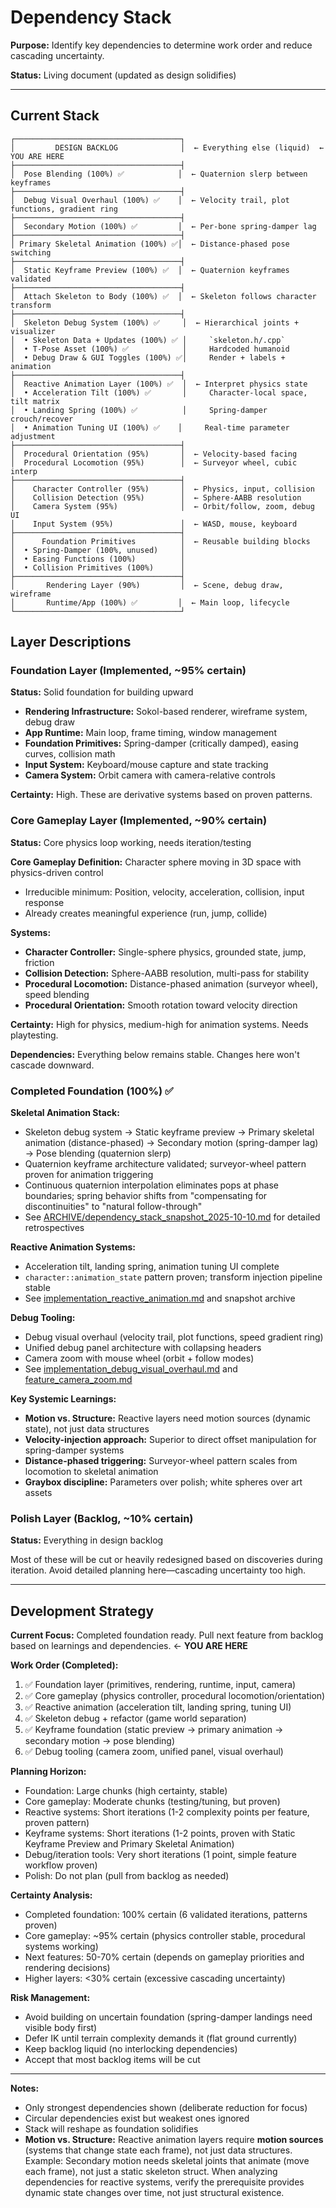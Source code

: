 # Dependency Stack

**Purpose:** Identify key dependencies to determine work order and reduce cascading uncertainty.

**Status:** Living document (updated as design solidifies)

---

## Current Stack

```
┌─────────────────────────────────────┐
│         DESIGN BACKLOG              │  ← Everything else (liquid)  ← YOU ARE HERE
├─────────────────────────────────────┤
│  Pose Blending (100%) ✅            │  ← Quaternion slerp between keyframes
├─────────────────────────────────────┤
│  Debug Visual Overhaul (100%) ✅    │  ← Velocity trail, plot functions, gradient ring
├─────────────────────────────────────┤
│  Secondary Motion (100%) ✅         │  ← Per-bone spring-damper lag
├─────────────────────────────────────┤
│ Primary Skeletal Animation (100%) ✅│  ← Distance-phased pose switching
├─────────────────────────────────────┤
│  Static Keyframe Preview (100%) ✅  │  ← Quaternion keyframes validated
├─────────────────────────────────────┤
│  Attach Skeleton to Body (100%) ✅  │  ← Skeleton follows character transform
├─────────────────────────────────────┤
│  Skeleton Debug System (100%) ✅     │  ← Hierarchical joints + visualizer
│  • Skeleton Data + Updates (100%) ✅ │     `skeleton.h/.cpp`
│  • T-Pose Asset (100%) ✅            │     Hardcoded humanoid
│  • Debug Draw & GUI Toggles (100%) ✅│     Render + labels + animation
├─────────────────────────────────────┤
│  Reactive Animation Layer (100%) ✅  │  ← Interpret physics state
│  • Acceleration Tilt (100%) ✅       │     Character-local space, tilt matrix
│  • Landing Spring (100%) ✅          │     Spring-damper crouch/recover
│  • Animation Tuning UI (100%) ✅    │     Real-time parameter adjustment
├─────────────────────────────────────┤
│  Procedural Orientation (95%)       │  ← Velocity-based facing
│  Procedural Locomotion (95%)        │  ← Surveyor wheel, cubic interp
├─────────────────────────────────────┤
│    Character Controller (95%)       │  ← Physics, input, collision
│    Collision Detection (95%)        │  ← Sphere-AABB resolution
│    Camera System (95%)              │  ← Orbit/follow, zoom, debug UI
│    Input System (95%)               │  ← WASD, mouse, keyboard
├─────────────────────────────────────┤
│      Foundation Primitives          │  ← Reusable building blocks
│  • Spring-Damper (100%, unused)     │
│  • Easing Functions (100%)          │
│  • Collision Primitives (100%)      │
├─────────────────────────────────────┤
│       Rendering Layer (90%)         │  ← Scene, debug draw, wireframe
│       Runtime/App (100%) ✅         │  ← Main loop, lifecycle
└─────────────────────────────────────┘
```

## Layer Descriptions

### Foundation Layer (Implemented, ~95% certain)

**Status:** Solid foundation for building upward

- **Rendering Infrastructure:** Sokol-based renderer, wireframe system, debug draw
- **App Runtime:** Main loop, frame timing, window management
- **Foundation Primitives:** Spring-damper (critically damped), easing curves, collision math
- **Input System:** Keyboard/mouse capture and state tracking
- **Camera System:** Orbit camera with camera-relative controls

**Certainty:** High. These are derivative systems based on proven patterns.

### Core Gameplay Layer (Implemented, ~90% certain)

**Status:** Core physics loop working, needs iteration/testing

**Core Gameplay Definition:** Character sphere moving in 3D space with physics-driven control
- Irreducible minimum: Position, velocity, acceleration, collision, input response
- Already creates meaningful experience (run, jump, collide)

**Systems:**
- **Character Controller:** Single-sphere physics, grounded state, jump, friction
- **Collision Detection:** Sphere-AABB resolution, multi-pass for stability
- **Procedural Locomotion:** Distance-phased animation (surveyor wheel), speed blending
- **Procedural Orientation:** Smooth rotation toward velocity direction

**Certainty:** High for physics, medium-high for animation systems. Needs playtesting.

**Dependencies:** Everything below remains stable. Changes here won't cascade downward.

### Completed Foundation (100%) ✅

**Skeletal Animation Stack:**
- Skeleton debug system → Static keyframe preview → Primary skeletal animation (distance-phased) → Secondary motion (spring-damper lag) → Pose blending (quaternion slerp)
- Quaternion keyframe architecture validated; surveyor-wheel pattern proven for animation triggering
- Continuous quaternion interpolation eliminates pops at phase boundaries; spring behavior shifts from "compensating for discontinuities" to "natural follow-through"
- See [ARCHIVE/dependency_stack_snapshot_2025-10-10.md](ARCHIVE/dependency_stack_snapshot_2025-10-10.md) for detailed retrospectives

**Reactive Animation Systems:**
- Acceleration tilt, landing spring, animation tuning UI complete
- `character::animation_state` pattern proven; transform injection pipeline stable
- See [implementation_reactive_animation.md](implementation_reactive_animation.md) and snapshot archive

**Debug Tooling:**
- Debug visual overhaul (velocity trail, plot functions, speed gradient ring)
- Unified debug panel architecture with collapsing headers
- Camera zoom with mouse wheel (orbit + follow modes)
- See [implementation_debug_visual_overhaul.md](implementation_debug_visual_overhaul.md) and [feature_camera_zoom.md](feature_camera_zoom.md)

**Key Systemic Learnings:**
- **Motion vs. Structure:** Reactive layers need motion sources (dynamic state), not just data structures
- **Velocity-injection approach:** Superior to direct offset manipulation for spring-damper systems
- **Distance-phased triggering:** Surveyor-wheel pattern scales from locomotion to skeletal animation
- **Graybox discipline:** Parameters over polish; white spheres over art assets

### Polish Layer (Backlog, ~10% certain)

**Status:** Everything in design backlog

Most of these will be cut or heavily redesigned based on discoveries during iteration. Avoid detailed planning here—cascading uncertainty too high.

---

## Development Strategy

**Current Focus:** Completed foundation ready. Pull next feature from backlog based on learnings and dependencies. ← **YOU ARE HERE**

**Work Order (Completed):**
1. ✅ Foundation layer (primitives, rendering, runtime, input, camera)
2. ✅ Core gameplay (physics controller, procedural locomotion/orientation)
3. ✅ Reactive animation (acceleration tilt, landing spring, tuning UI)
4. ✅ Skeleton debug + refactor (game world separation)
5. ✅ Keyframe foundation (static preview → primary animation → secondary motion → pose blending)
6. ✅ Debug tooling (camera zoom, unified panel, visual overhaul)

**Planning Horizon:**
- Foundation: Large chunks (high certainty, stable)
- Core gameplay: Moderate chunks (testing/tuning, but proven)
- Reactive systems: Short iterations (1-2 complexity points per feature, proven pattern)
- Keyframe systems: Short iterations (1-2 points, proven with Static Keyframe Preview and Primary Skeletal Animation)
- Debug/iteration tools: Very short iterations (1 point, simple feature workflow proven)
- Polish: Do not plan (pull from backlog as needed)

**Certainty Analysis:**
- Completed foundation: 100% certain (6 validated iterations, patterns proven)
- Core gameplay: ~95% certain (physics controller stable, procedural systems working)
- Next features: 50-70% certain (depends on gameplay priorities and rendering decisions)
- Higher layers: <30% certain (excessive cascading uncertainty)

**Risk Management:**
- Avoid building on uncertain foundation (spring-damper landings need visible body first)
- Defer IK until terrain complexity demands it (flat ground currently)
- Keep backlog liquid (no interlocking dependencies)
- Accept that most backlog items will be cut

---

**Notes:**
- Only strongest dependencies shown (deliberate reduction for focus)
- Circular dependencies exist but weakest ones ignored
- Stack will reshape as foundation solidifies
- **Motion vs. Structure:** Reactive animation layers require **motion sources** (systems that change state each frame), not just data structures. Example: Secondary motion needs skeletal joints that animate (move each frame), not just a static skeleton struct. When analyzing dependencies for reactive systems, verify the prerequisite provides dynamic state changes over time, not just structural existence.
